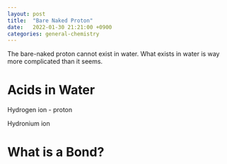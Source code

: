 ```yaml
---
layout: post
title:  "Bare Naked Proton"
date:   2022-01-30 21:21:00 +0900
categories: general-chemistry
---
```


The bare-naked proton cannot exist in water. What exists in water is way more complicated than it seems.

# Acids in Water

Hydrogen ion - proton

Hydronium ion

# What is a Bond?

